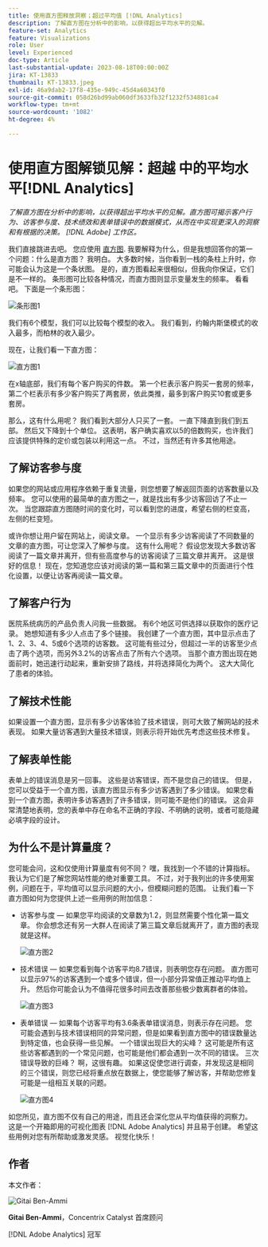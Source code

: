 ```yaml
---
title: 使用直方图释放洞察；超过平均值 [!DNL Analytics]
description: 了解直方图在分析中的影响，以获得超出平均水平的见解。
feature-set: Analytics
feature: Visualizations
role: User
level: Experienced
doc-type: Article
last-substantial-update: 2023-08-18T00:00:00Z
jira: KT-13833
thumbnail: KT-13833.jpeg
exl-id: 46a9dab2-17f8-435e-949c-45d4a60343f0
source-git-commit: 058d26bd99ab060df3633fb32f1232f534881ca4
workflow-type: tm+mt
source-wordcount: '1082'
ht-degree: 4%

---
```


# 使用直方图解锁见解：超越 中的平均水平[!DNL Analytics]

_了解直方图在分析中的影响，以获得超出平均水平的见解。直方图可揭示客户行为、访客参与度、技术绩效和表单错误中的数据模式，从而在中实现更深入的洞察和有根据的决策。 [!DNL Adobe] 工作区。_

我们直接跳进去吧。 您应使用 [直方图](https://experienceleague.adobe.com/docs/analytics/analyze/analysis-workspace/visualizations/histogram.html). 我要解释为什么，但是我想回答你的第一个问题：什么是直方图？ 我明白。 大多数时候，当你看到一栈的条柱上升时，你可能会认为这是一个条状图。 是的，直方图看起来很相似，但我向你保证，它们是不一样的。 条形图可比较各种情况，而直方图则显示变量发生的频率。 看看吧。 下面是一个条形图：

![条形图1](assets/bar-chart-1.png)

我们有6个模型，我们可以比较每个模型的收入。 我们看到，约翰内斯堡模式的收入最多，而柏林的收入最少。

现在，让我们看一下直方图：

![直方图1](assets/histogram-1.png)

在x轴底部，我们有每个客户购买的件数。 第一个栏表示客户购买一套房的频率，第二个栏表示有多少客户购买了两套房，依此类推，最多到客户购买10套或更多套房。

那么，这有什么用呢？ 我们看到大部分人只买了一套。 一直下降直到我们到五部。 然后又下降到十个单位。 这表明，客户确实喜欢以5的倍数购买，也许我们应该提供特殊的定价或包装以利用这一点。 不过，当然还有许多其他用途。

## 了解访客参与度

如果您的网站或应用程序依赖于重复流量，则您想要了解返回页面的访客数量以及频率。 您可以使用的最简单的直方图之一，就是找出有多少访客回访了不止一次。 当您跟踪直方图随时间的变化时，可以看到您的进度，希望右侧的栏变高，左侧的栏变短。

或许你想让用户留在网站上，阅读文章。 一个显示有多少访客阅读了不同数量的文章的直方图，可让您深入了解参与度。 这有什么用呢？ 假设您发现大多数访客阅读了一篇文章并离开，但有些高度参与的访客阅读了三篇文章并离开。 这是很好的信息！ 现在，您知道您应该对阅读的第一篇和第三篇文章中的页面进行个性化设置，以便让访客再阅读一篇文章。

## 了解客户行为

医院系统病历的产品负责人问我一些数据。 有6个地区可供选择以获取你的医疗记录。 她想知道有多少人点击了多个链接。 我创建了一个直方图，其中显示点击了1、2、3、4、5或6个选项的访客数。 这可能有些过分，但超过一半的访客至少点击了两个选项，而另外3.2%的访客点击了所有六个选项。 当那个直方图出现在她面前时，她迅速行动起来，重新安排了路线，并将选择简化为两个。 这大大简化了患者的体验。

## 了解技术性能

如果设置一个直方图，显示有多少访客体验了技术错误，则可大致了解网站的技术表现。 如果大量访客遇到大量技术错误，则表示将开始优先考虑这些技术修复。

## 了解表单性能

表单上的错误消息是另一回事。 这些是访客错误，而不是您自己的错误。 但是，您可以受益于一个直方图，该直方图显示有多少访客遇到了多少错误。 如果您看到一个直方图，表明许多访客遇到了许多错误，则可能不是他们的错误。 这会非常清楚地表明，您的表单中存在命名不正确的字段、不明确的说明，或者可能隐藏必填字段的设计。

## 为什么不是计算量度？

您可能会问，这和仅使用计算量度有何不同？ 嘿，我找到一个不错的计算指标。 我认为它们是了解您网站性能的绝对重要工具。 不过，对于我列出的许多使用案例，问题在于，平均值可以显示问题的大小，但模糊问题的范围。 让我们看一下直方图如何为您提供上述一些用例的附加信息：

- 访客参与度 — 如果您平均阅读的文章数为1.2，则显然需要个性化第一篇文章。 你会想念还有另一大群人在阅读了第三篇文章后就离开了，直方图的表现就是这样。

  ![直方图2](assets/histogram-2.png)

- 技术错误 — 如果您看到每个访客平均8.7错误，则表明您存在问题。 直方图可以显示97%的访客遇到一个或多个错误，但一小部分异常值正推动平均值上升。 然后你可能会认为不值得花很多时间去改善那些极少数离群者的体验。

  ![直方图3](assets/histogram-3.png)

- 表单错误 — 如果每个访客平均有3.6条表单错误消息，则表示存在问题。 您可能会遇到与技术错误相同的异常问题，但是如果看到直方图中的错误数量达到特定值，也会获得一些见解。 一个错误出现巨大的尖峰？ 这可能是所有这些访客都遇到的一个常见问题，也可能是他们都会遇到一次不同的错误。 三次错误导致的巨峰？ 啊，这很有趣。 如果这促使您进行调查，并发现这是相同的三个错误，则您已经将重点放在数据上，使您能够了解访客，并帮助您修复可能是一组相互关联的问题。

  ![直方图4](assets/histogram-4.png)

如您所见，直方图不仅有自己的用途，而且还会深化您从平均值获得的洞察力。 这是一个开箱即用的可视化图表 [!DNL Adobe Analytics] 并且易于创建。 希望这些用例对您有所帮助或激发灵感。 视觉化快乐！

## 作者

本文作者：

![Gitai Ben-Ammi](assets/gitai-headshot.png)

**Gitai Ben-Ammi**，Concentrix Catalyst 首席顾问

[!DNL Adobe Analytics] 冠军
